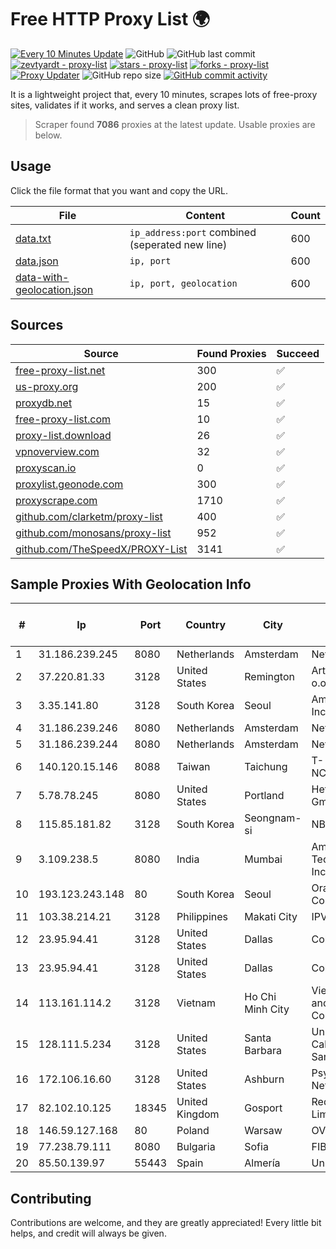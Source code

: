 
# Free HTTP Proxy List 🌍

[![Every 10 Minutes Update](https://github.com/mertguvencli/http-proxy-list/actions/workflows/main.yml/badge.svg?branch=main)](https://github.com/mertguvencli/http-proxy-list/actions/workflows/main.yml)
![GitHub](https://img.shields.io/github/license/mertguvencli/http-proxy-list)
![GitHub last commit](https://img.shields.io/github/last-commit/mertguvencli/http-proxy-list)
[![zevtyardt - proxy-list](https://img.shields.io/static/v1?label=zevtyardt&message=proxy-list&color=blue&logo=github)](https://github.com/zevtyardt/proxy-list "Go to GitHub repo")
[![stars - proxy-list](https://img.shields.io/github/stars/zevtyardt/proxy-list?style=social)](https://github.com/zevtyardt/proxy-list)
[![forks - proxy-list](https://img.shields.io/github/forks/zevtyardt/proxy-list?style=social)](https://github.com/zevtyardt/proxy-list)
[![Proxy Updater](https://github.com/zevtyardt/proxy-list/workflows/Proxy%20Updater/badge.svg)](https://github.com/zevtyardt/proxy-list/actions?query=workflow:"Proxy+Updater")
![GitHub repo size](https://img.shields.io/github/repo-size/zevtyardt/proxy-list)
[![GitHub commit activity](https://img.shields.io/github/commit-activity/m/zevtyardt/proxy-list?logo=commits)](https://github.com/zevtyardt/proxy-list/commits/main)

It is a lightweight project that, every 10 minutes, scrapes lots of free-proxy sites, validates if it works, and serves a clean proxy list.

> Scraper found **7086** proxies at the latest update. Usable proxies are below.

## Usage

Click the file format that you want and copy the URL.

|File|Content|Count|
|----|-------|-----|
|[data.txt](https://raw.githubusercontent.com/mertguvencli/http-proxy-list/main/proxy-list/data.txt)|`ip_address:port` combined (seperated new line)|600|
|[data.json](https://raw.githubusercontent.com/mertguvencli/http-proxy-list/main/proxy-list/data.json)|`ip, port`|600|
|[data-with-geolocation.json](https://raw.githubusercontent.com/mertguvencli/http-proxy-list/main/proxy-list/data-with-geolocation.json)|`ip, port, geolocation`|600|

## Sources

|Source|Found Proxies|Succeed|
|------|-------------|-------|
|[free-proxy-list.net](https://free-proxy-list.net)|300|✅|
|[us-proxy.org](https://www.us-proxy.org)|200|✅|
|[proxydb.net](http://proxydb.net)|15|✅|
|[free-proxy-list.com](https://free-proxy-list.com/?page=&port=&type%5B%5D=http&type%5B%5D=https&up_time=0&search=Search)|10|✅|
|[proxy-list.download](https://www.proxy-list.download/HTTP)|26|✅|
|[vpnoverview.com](https://vpnoverview.com/privacy/anonymous-browsing/free-proxy-servers)|32|✅|
|[proxyscan.io](https://www.proxyscan.io)|0|✅|
|[proxylist.geonode.com](https://proxylist.geonode.com/api/proxy-list?limit=300&page=1&sort_by=lastChecked&sort_type=desc&protocols=http,https)|300|✅|
|[proxyscrape.com](https://api.proxyscrape.com/v2/?request=displayproxies&protocol=http&timeout=10000&country=all&ssl=all&anonymity=all)|1710|✅|
|[github.com/clarketm/proxy-list](https://raw.githubusercontent.com/clarketm/proxy-list/master/proxy-list-raw.txt)|400|✅|
|[github.com/monosans/proxy-list](https://raw.githubusercontent.com/monosans/proxy-list/main/proxies/http.txt)|952|✅|
|[github.com/TheSpeedX/PROXY-List](https://raw.githubusercontent.com/TheSpeedX/PROXY-List/master/http.txt)|3141|✅|


## Sample Proxies With Geolocation Info

|#|Ip|Port|Country|City|Internet Service Provider|
|-|--|----|-------|----|-------------------------|
|1|31.186.239.245|8080|Netherlands|Amsterdam|NetSkope Inc|
|2|37.220.81.33|3128|United States|Remington|Artnet Sp. z o.o.|
|3|3.35.141.80|3128|South Korea|Seoul|Amazon.com, Inc.|
|4|31.186.239.246|8080|Netherlands|Amsterdam|NetSkope Inc|
|5|31.186.239.244|8080|Netherlands|Amsterdam|NetSkope Inc|
|6|140.120.15.146|8088|Taiwan|Taichung|T-NCHU.EDU.TW|
|7|5.78.78.245|8080|United States|Portland|Hetzner Online GmbH|
|8|115.85.181.82|3128|South Korea|Seongnam-si|NBP|
|9|3.109.238.5|8080|India|Mumbai|Amazon Technologies Inc.|
|10|193.123.243.148|80|South Korea|Seoul|Oracle Corporation|
|11|103.38.214.21|3128|Philippines|Makati City|IPVG|
|12|23.95.94.41|3128|United States|Dallas|ColoCrossing|
|13|23.95.94.41|3128|United States|Dallas|ColoCrossing|
|14|113.161.114.2|3128|Vietnam|Ho Chi Minh City|VietNam Post and Telecom Corporation|
|15|128.111.5.234|3128|United States|Santa Barbara|University of California, Santa Barbara|
|16|172.106.16.60|3128|United States|Ashburn|Psychz Networks|
|17|82.102.10.125|18345|United Kingdom|Gosport|Redstation Limited|
|18|146.59.127.168|80|Poland|Warsaw|OVH SAS|
|19|77.238.79.111|8080|Bulgaria|Sofia|FIBER1|
|20|85.50.139.97|55443|Spain|Almería|Uni2 1|



## Contributing

Contributions are welcome, and they are greatly appreciated! Every
little bit helps, and credit will always be given.

